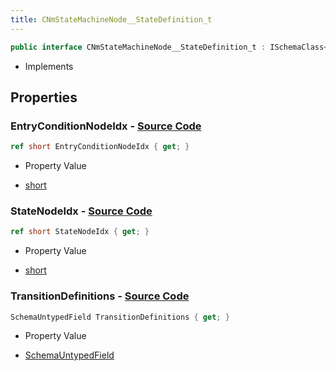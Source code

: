 ```yaml
---
title: CNmStateMachineNode__StateDefinition_t
---
```


```csharp
public interface CNmStateMachineNode__StateDefinition_t : ISchemaClass<CNmStateMachineNode__StateDefinition_t>, ISchemaField, ISchemaClass, INativeHandle
```

- Implements

## Properties

### **EntryConditionNodeIdx** - [Source Code](https://github.com/swiftly-solution/swiftlys2/blob/main/managed/src/SwiftlyS2.Generated/Schemas/Interfaces/CNmStateMachineNode__StateDefinition_t.cs#L18)

```csharp
ref short EntryConditionNodeIdx { get; }
```

- Property Value

- [short](https://learn.microsoft.com/dotnet/api/system.int16)

### **StateNodeIdx** - [Source Code](https://github.com/swiftly-solution/swiftlys2/blob/main/managed/src/SwiftlyS2.Generated/Schemas/Interfaces/CNmStateMachineNode__StateDefinition_t.cs#L16)

```csharp
ref short StateNodeIdx { get; }
```

- Property Value

- [short](https://learn.microsoft.com/dotnet/api/system.int16)

### **TransitionDefinitions** - [Source Code](https://github.com/swiftly-solution/swiftlys2/blob/main/managed/src/SwiftlyS2.Generated/Schemas/Interfaces/CNmStateMachineNode__StateDefinition_t.cs#L21)

```csharp
SchemaUntypedField TransitionDefinitions { get; }
```

- Property Value

- [SchemaUntypedField](/docs/api/shared/schemas/schemauntypedfield)

